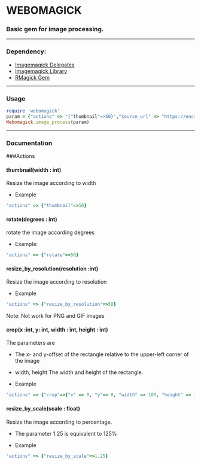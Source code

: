 WEBOMAGICK
================================================
### Basic gem for image processing.
-------------------------------------
### Dependency:
* [Imagemagick Delegates](http://www.imagemagick.org/download/delegates/)
* [Imagemagick Library](http://www.imagemagick.org/script/install-source.php)
* [RMagick Gem](https://github.com/rmagick/rmagick)

________________________________________________________________________________

### Usage

``` ruby
require 'webomagick'
param = {"actions" => "{"thumbnail"=>50}","source_url" => "https://encrypted.google.com/images/srpr/logo11w.png","result" => "/home/deepak/test/test.png"}
Webomagick.image_process(param)
```
_____________________________________________________________________________
### Documentation

###Actions

#### thumbnail(width : int)
Resize the image according to  width

* Example
``` ruby
"actions" => {"thumbnail"=>50}
```

#### rotate(degrees : int)
rotate the image according degrees 

* Example:
``` ruby
"actions" => {"rotate"=>50}
```
#### resize_by_resolution(resolution :int)
Resize the image according to resolution

* Example

``` ruby
"actions" => {"resize_by_resolution"=>50}
```
Note: Not work for PNG and GIF images 


#### crop(x :int, y: int, width : int, height : int)
 The parameters are 
* The x- and y-offset of the rectangle relative to the upper-left corner of the image
* width, height
The width and height of the rectangle.

* Example
``` ruby
"actions" => {"crop"=>{"x" => 0, "y"=> 0, "width" => 100, "height" => 100}}
```

#### resize_by_scale(scale : float)
Resize the image according to percentage.
* The parameter 1.25 is equivalent to 125%

* Example

``` ruby
"actions" => {"resize_by_scale"=>1.25}
```